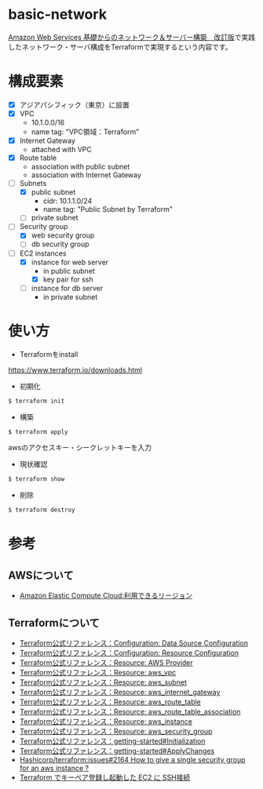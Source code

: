 # basic-network
[Amazon Web Services 基礎からのネットワーク＆サーバー構築　改訂版](https://www.nikkeibp.co.jp/atclpubmkt/book/17/261530/)で実践したネットワーク・サーバ構成をTerraformで実現するという内容です。

# 構成要素
- [x] アジアパシフィック（東京）に設置
- [x] VPC
  - 10.1.0.0/16
  - name tag: "VPC領域：Terraform"
- [x] Internet Gateway
  - attached with VPC
- [x] Route table
  - association with public subnet
  - association with Internet Gateway
- [ ] Subnets
  - [x] public subnet
    - cidr: 10.1.1.0/24
    - name tag: "Public Subnet by Terraform"
  - [ ] private subnet
- [ ] Security group
  - [x] web security group
  - [ ] db security group
- [ ] EC2 instances
  - [x] instance for web server
    - in public subnet
    - [x] key pair for ssh
  - [ ] instance for db server
    - in private subnet

# 使い方
- Terraformをinstall

https://www.terraform.io/downloads.html

- 初期化

```bash
$ terraform init
```
- 構築

```bash
$ terraform apply
```

awsのアクセスキー・シークレットキーを入力

- 現状確認

```bash
$ terraform show
```

- 削除

```bash
$ terraform destroy
```


# 参考
## AWSについて
- [Amazon Elastic Compute Cloud:利用できるリージョン](https://docs.aws.amazon.com/ja_jp/AWSEC2/latest/UserGuide/using-regions-availability-zones.html#concepts-available-regions)

## Terraformについて
- [Terraform公式リファレンス：Configuration: Data Source Configuration](https://www.terraform.io/docs/configuration/data-sources.html)
- [Terraform公式リファレンス：Configuration: Resource Configuration](https://www.terraform.io/docs/configuration/resources.html)
- [Terraform公式リファレンス：Resource: AWS Provider](https://www.terraform.io/docs/providers/aws/index.html)
- [Terraform公式リファレンス：Resource: aws_vpc](https://www.terraform.io/docs/providers/aws/r/vpc.html)
- [Terraform公式リファレンス：Resource: aws_subnet](https://www.terraform.io/docs/providers/aws/r/subnet.html)
- [Terraform公式リファレンス：Resource: aws_internet_gateway](https://www.terraform.io/docs/providers/aws/r/internet_gateway.html)
- [Terraform公式リファレンス：Resource: aws_route_table](https://www.terraform.io/docs/providers/aws/r/route_table.html)
- [Terraform公式リファレンス：Resource: aws_route_table_association](https://www.terraform.io/docs/providers/aws/r/route_table_association.html)
- [Terraform公式リファレンス：Resource: aws_instance](https://www.terraform.io/docs/providers/aws/r/instance.html)
- [Terraform公式リファレンス：Resource: aws_security_group](https://www.terraform.io/docs/providers/aws/r/security_group.html)
- [Terraform公式リファレンス：getting-started#Initialization](https://www.terraform.io/intro/getting-started/build.html#initialization)
- [Terraform公式リファレンス：getting-started#ApplyChanges](https://www.terraform.io/intro/getting-started/build.html#apply-changes)
- [Hashicorp/terraform:issues#2164 How to give a single security group for an aws instance ?](https://github.com/hashicorp/terraform/issues/2164)
- [Terraform でキーペア登録し起動した EC2 に SSH接続](http://kenzo0107.hatenablog.com/entry/2017/03/27/215941)
